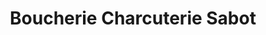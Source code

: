 ---
title: "Boucherie Charcuterie Sabot"
url: /caen/boucherie-charcuterie-sabot/
shop: boucherie
---
